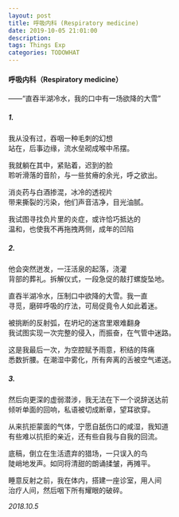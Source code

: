 ```yaml
---
layout: post
title: 呼吸内科 (Respiratory medicine)
date: 2019-10-05 21:01:00
description: 
tags: Things Exp
categories: TODOWHAT
---
```


#### 呼吸内科（Respiratory medicine）
——“直吞半湖冷水，我的口中有一场欲降的大雪”

##### 1.
我从没有过，吞咽一种毛刺的幻想  
站在，后事边缘，流水垒砌成喉中吊摆。  

我就躺在其中，紧贴着，迟到的脸  
聆听滑落的音阶，与一些贫瘠的余光，呼之欲出。  

消炎药与白酒掺混，冰冷的透视片  
带来撕裂的污染，他们声音洁净，目光油腻。  

我试图寻找负片里的炎症，或许恰巧抵达的  
温和，也使我不再拖拽两侧，成年的凹陷  

##### 2.
他会突然迸发，一汪活泉的起落，浇灌  
背部的葬礼。拆解仪式，一段急促的敲打螺旋坠地。  

直吞半湖冷水，压制口中欲降的大雪。我一直  
寻觅，磨碎呼吸的疗法，可局促竟令人如此着迷。  

被挑断的反射弧，在坍圮的迷宫里艰难翻身  
我试图实现一次完整的侵入，而振奋，在气管中迷路。  

这是我最后一次，为空腔赋予雨意，积结的阵痛  
悉数折腰。在潮湿中雾化，所有奔离的舌被空气递送。  

##### 3.
然后向更深的虚弱潜涉，我无法在下一个说辞送达前  
倾听单面的回响，私语被切成断章，望耳欲穿。  

从来抗拒蒙面的气体，宁愿自舐伤口的咸湿，我知道  
有些难以抗拒的亲近，还有些自我与自我的回流。  

底稿，倒立在生活遗弃的猎场，一只误入的鸟  
陡峭地发声。如同将清甜的朗诵揉皱，再摊平。  

睡意反射之前，我在体内，搭建一座诊室，用人间  
治疗人间，然后咽下所有耀眼的破碎。  


*2018.10.5*

